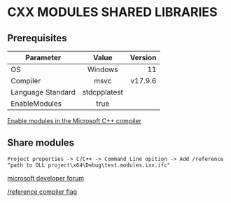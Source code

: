 # CXX MODULES SHARED LIBRARIES

## Prerequisites

| Parameter         | Value        | Version |
|-------------------|:------------:|--------:|
| OS                | Windows      | 11      |
| Compiler          | msvc         | v17.9.6 |
| Language Standard | stdcpplatest |         |
| EnableModules     | true         |         | 


[Enable modules in the Microsoft C++ compiler](https://learn.microsoft.com/en-us/cpp/cpp/modules-cpp?view=msvc-170#enable-modules-in-the-microsoft-c-compiler)


## Share modules 

`Project properties -> C/C++ -> Command Line opition -> Add /reference "path to DLL project\x64\Debug\test.modules.ixx.ifc"`

[microsoft developer forum](https://learn.microsoft.com/en-us/answers/questions/1665106/how-to-use-c-20-modules-in-shared-libraries?page=1&orderby=Helpful&comment=answer-1517573#newest-answer-comment)

[/reference compiler flag](https://learn.microsoft.com/en-us/cpp/build/reference/module-reference?view=msvc-170)
